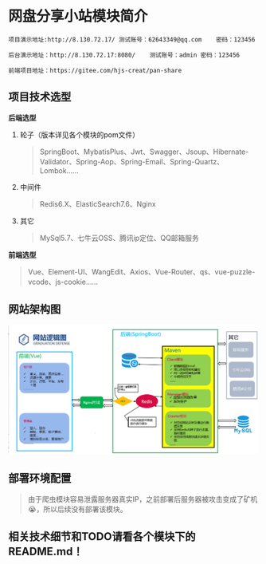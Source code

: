 # 网盘分享小站模块简介

`项目演示地址:http://8.130.72.17/	测试账号：62643349@qq.com	密码：123456`

`后台演示地址：http://8.130.72.17:8080/	测试账号：admin 密码：123456`

`前端项目地址：https://gitee.com/hjs-creat/pan-share`

## 项目技术选型

**后端选型**

1.  轮子（版本详见各个模块的pom文件）

    >   SpringBoot、MybatisPlus、Jwt、Swagger、Jsoup、Hibernate-Validator、Spring-Aop、Spring-Email、Spring-Quartz、Lombok……

2.  中间件

    >   Redis6.X、ElasticSearch7.6、Nginx

3.  其它

    >   MySql5.7、七牛云OSS、腾讯ip定位、QQ邮箱服务

**前端选型**

>   Vue、Element-UI、WangEdit、Axios、Vue-Router、qs、vue-puzzle-vcode、js-cookie……

## 网站架构图

![image-20230321111133704](./img/image-20230321111133704.png)

## 部署环境配置

>   由于爬虫模块容易泄露服务器真实IP，之前部署后服务器被攻击变成了矿机:sob:，所以后续没有部署该模块。

## 相关技术细节和TODO请看各个模块下的README.md！
